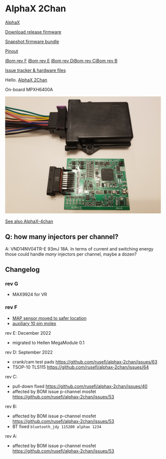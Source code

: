 # AlphaX 2Chan

[AlphaX](https://www.alphaxpr.com/)

[Download release firmware](https://github.com/rusefi/rusefi/releases/latest/download/rusefi_bundle_alphax-2chan.zip)

[Snapshot firmware bundle](https://rusefi.com/build_server/rusefi_bundle_alphax-2chan.zip)

[Pinout](https://rusefi.com/docs/pinouts/hellen/alphax-2chan/)

[iBom rev F](https://rusefi.com/docs/ibom/alphax_2ch-f-ibom.html) [iBom rev E](https://rusefi.com/docs/ibom/alphax_2ch-e-ibom.html)
[iBom rev D](https://rusefi.com/docs/ibom/alphax_2ch-d-ibom.html)[iBom rev C](https://rusefi.com/docs/ibom/alphax_2ch-c-ibom.html)[iBom rev B](https://rusefi.com/docs/ibom/alphax_2ch-b-ibom.html)

[Issue tracker & hardware files](https://github.com/rusefi/alphax-2chan)

Hello. [AlphaX 2Chan](https://rusefi.com/build_server/rusefi_bundle_alphax-2chan.zip)

On-board MPXH6400A

![x](Hardware/Hellen/alphax-2chan-rev-a.jpg)

[See also AlphaX-4chan](AlphaX-4chan)

## Q: how many injectors per channel?

A: VND14NV04TR-E 93mJ 18A. In terms of current and switching energy those could handle _many_ injectors per channel, maybe a dozen?

## Changelog

### rev G

- MAX9924 for VR

### rev F

- [MAP sensor moved to safer location](https://github.com/rusefi/alphax-2chan/issues/94)
- [auxiliary 10 pin molex](https://github.com/rusefi/alphax-2chan/issues/93)

rev E:
December 2022

- migrated to Hellen MegaModule 0.1

rev D:
September 2022

- crank/cam test pads <https://github.com/rusefi/alphax-2chan/issues/63>
- TSOP-10 TLS115 <https://github.com/rusefi/alphax-2chan/issues/64>

rev C:

- pull-down fixed <https://github.com/rusefi/alphax-2chan/issues/40>
- affected by BOM issue p-channel mosfet <https://github.com/rusefi/alphax-2chan/issues/53>

rev B:

- affected by BOM issue p-channel mosfet <https://github.com/rusefi/alphax-2chan/issues/53>
- BT fixed
``
bluetooth_jdy 115200 alphax 1234
``

rev A:

- affected by BOM issue p-channel mosfet <https://github.com/rusefi/alphax-2chan/issues/53>
